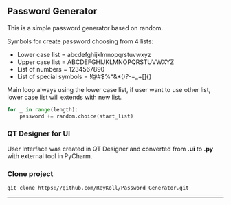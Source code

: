 ## Password Generator

This is a simple password generator based on random. 

Symbols for create password choosing from 4 lists:
+ Lower case list = abcdefghijklmnopqrstuvwxyz
+ Upper case list = ABCDEFGHIJKLMNOPQRSTUVWXYZ
+ List of numbers = 1234567890
+ List of special symbols = !@#$%^&*()?-=_+[]{}

Main loop always using the lower case list, if user want to use other list, lower case list will extends with new list.

```Python
for _ in range(length):
    password += random.choice(start_list) 
 ```

###  QT Designer for UI

User Interface was created in QT Designer and converted from **.ui** to **.py** with external tool in PyCharm. 

### Clone project
``` 
git clone https://github.com/ReyKoll/Password_Generator.git 
```
___
